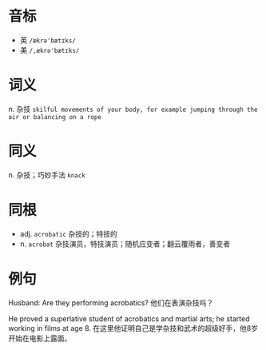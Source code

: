 # 音标

- 英 `/ækrə'bætɪks/`
- 美 `/,ækrə'bætɪks/`

# 词义

n. 杂技
`skilful movements of your body, for example jumping through the air or balancing on a rope`

# 同义

n. 杂技；巧妙手法
`knack`

# 同根

- adj. `acrobatic` 杂技的；特技的
- n. `acrobat` 杂技演员，特技演员；随机应变者；翻云覆雨者，善变者

# 例句

Husband: Are they performing acrobatics?
他们在表演杂技吗？

He proved a superlative student of acrobatics and martial arts; he started working in films at age 8.
在这里他证明自己是学杂技和武术的超级好手，他8岁开始在电影上露面。


